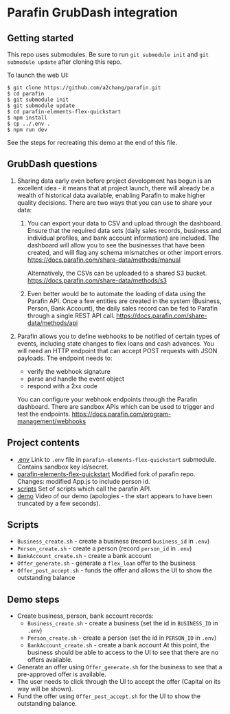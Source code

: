 # Parafin GrubDash integration


## Getting started

This repo uses submodules.  Be sure to run `git submodule init` and `git submodule update` after cloning this repo.

To launch the web UI:
```
$ git clone https://github.com/a2chang/parafin.git
$ cd parafin
$ git submodule init
$ git submodule update
$ cd parafin-elements-flex-quickstart
$ npm install
$ cp ../.env .
$ npm run dev
```

See the steps for recreating this demo at the end of this file.


## GrubDash questions

1.  Sharing data early even before project development has begun is an excellent idea - it means that at project launch, there
    will already be a wealth of historical data available, enabling Parafin to make higher quality decisions.  There are two
    ways that you can use to share your data:

	1.  You can export your data to CSV and upload through the dashboard.  Ensure that the required data sets (daily sales
		records, business and individual profiles, and bank account information) are included.  The dashboard will allow you
		to see the businesses that have been created, and will flag any schema mismatches or other import errors.
	    https://docs.parafin.com/share-data/methods/manual

		Alternatively, the CSVs can be uploaded to a shared S3 bucket.
		https://docs.parafin.com/share-data/methods/s3

	1.  Even better would be to automate the loading of data using the Parafin API.  Once a few entities are created in the
		system (Business, Person, Bank Account), the daily sales record can be fed to Parafin through a single REST API call.
		https://docs.parafin.com/share-data/methods/api

1.	Parafin allows you to define webhooks to be notified of certain types of events, including state changes to flex loans and
	cash advances.  You will need an HTTP endpoint that can accept POST requests with JSON payloads.  The endpoint needs to:

	* verify the webhook signature
	* parse and handle the event object
	* respond with a 2xx code

	You can configure your webhook endpoints through the Parafin dashboard.  There are sandbox APIs which can be used to
	trigger and test the endpoints.
	https://docs.parafin.com/program-management/webhooks


## Project contents

* [.env](.env) Link to `.env` file in `parafin-elements-flex-quickstart` submodule.  Contains sandbox key id/secret.
* [parafin-elements-flex-quickstart](parafin-elements-flex-quickstart) Modified fork of parafin repo.  Changes: modified App.js to include person id.
* [scripts](scripts) Set of scripts which call the parafin API.
* [demo](https://drive.google.com/file/d/1KRqPY0_CgpbZoysdW_1zPqYJWLSBk8n9/view?usp=sharing) Video of our demo (apologies - the start appears to have been truncated by a few seconds).


## Scripts

* `Business_create.sh` - create a business (record `business_id` in `.env`)
* `Person_create.sh` - create a person (record `person_id` in `.env`)
* `BankAccount_create.sh` - create a bank account
* `Offer_generate.sh` - generate a `flex_loan` offer to the business
* `Offer_post_accept.sh` - funds the offer and allows the UI to show the outstanding balance

## Demo steps

* Create business, person, bank account records:
  * `Business_create.sh` - create a business (set the id in `BUSINESS_ID` in `.env`)
  * `Person_create.sh` - create a person (set the id in `PERSON_ID` in `.env`)
  * `BankAccount_create.sh` - create a bank account
  At this point, the business should be able to access to the UI to see that there are no offers available.
* Generate an offer using `Offer_generate.sh` for the business to see that a pre-approved offer is available.
* The user needs to click through the UI to accept the offer (Capital on its way will be shown).
* Fund the offer using `Offer_post_accept.sh` for the UI to show the outstanding balance.
